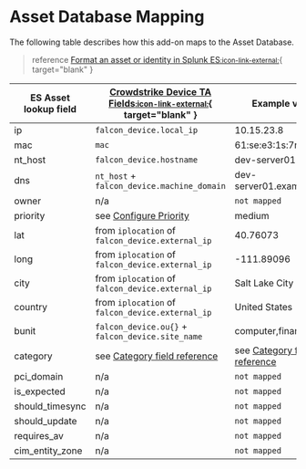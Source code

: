 # Asset Database Mapping

The following table describes how this add-on maps to the Asset Database.

> reference [Format an asset or identity in Splunk ES<small>:icon-link-external:</small>](https://docs.splunk.com/Documentation/ES/latest/Admin/Formatassetoridentitylist#Asset_lookup_header){ target="blank" }

ES Asset lookup field | [Crowdstrike Device TA Fields<small>:icon-link-external:</small>](https://splunkbase.splunk.com/app/5570){ target="blank" } | Example value | Multi-value allowed
--- | --- | --- | ---
ip | `falcon_device.local_ip` | 10.15.23.8 | true
mac | `mac` | 61:se:e3:1s:7r:38 | true
nt_host | `falcon_device.hostname` | dev-server01 | false
dns | `nt_host` + `falcon_device.machine_domain` | dev-server01.example.com | true
owner | n/a | `not mapped` | n/a
priority | see [Configure Priority](/configure/priority.md) | medium | false
lat | from `iplocation` of `falcon_device.external_ip` | 40.76073 | false
long | from `iplocation` of `falcon_device.external_ip` | -111.89096 | false
city | from `iplocation` of `falcon_device.external_ip` | Salt Lake City | false
country | from `iplocation` of `falcon_device.external_ip` | United States | false
bunit | `falcon_device.ou{}` + `falcon_device.site_name` | computer,finance | true
category | see [Category field reference](category.md) | see [Category field reference](category.md) | true
pci_domain | n/a | `not mapped` | n/a
is_expected | n/a | `not mapped` | n/a
should_timesync | n/a | `not mapped` | n/a
should_update | n/a | `not mapped` | n/a
requires_av | n/a | `not mapped` | n/a
cim_entity_zone | n/a | `not mapped` | n/a
